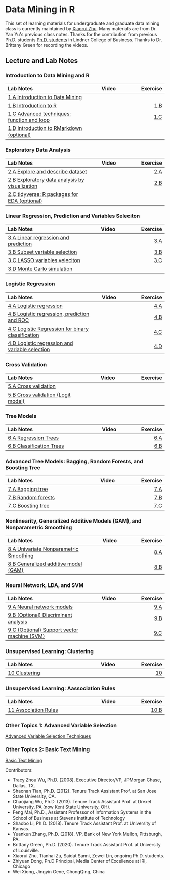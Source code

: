 # Data Mining in R

This set of learning materials for undergraduate and graduate data mining class is currently maintained by [Xiaorui Zhu](https://homepages.uc.edu/~zhuxr/). Many materials are from Dr. Yan Yu's previous class notes. Thanks for the contribution from previous Ph.D. students [Ph.D. students](#bottom) in Lindner College of Business. Thanks to Dr. Brittany Green for recording the videos. 

## Lecture and Lab Notes

### Introduction to Data Mining and R

<style>
table th:first-of-type {
    width: 480px;
}
table th:nth-of-type(2) {
    width: 160px;
}
table th:nth-of-type(3) {
    width: 160px;
}
</style>


| Lab Notes |  Video | Exercise |
|:----------|:-------------:|------:|
| [1.A Introduction to Data Mining](lecture/1.A_IntroDM.html)                   |       |                                  |
| [1.B Introduction to R](lecture/1.B_IntroR.html)                              |       | [1.B](lecture/1.B_Exercise.html) |
| [1.C Advanced techniques: function and loop](lecture/1.C_IntroFuncLoop.html)  |       | [1.C](lecture/1.C_Exercise.html) |
| [1.D Introduction to RMarkdown (optional)](lecture/1.D_IntroMarkdown.html)    |       |                                  |

### Exploratory Data Analysis

| Lab Notes |  Video | Exercise |
|:----------|:-------------:|------:|
| [2.A Explore and describe dataset](lecture/2.A_ExploratoryAnalyses.html)     |            | [2.A](lecture/2.A_Exercise.html)  |
| [2.B Exploratory data analysis by visualization](lecture/2.B_EDA_Vis.html)   |            | [2.B](lecture/2.B_Exercise.html) |
| [2.C tidyverse: R packages for EDA (optional)](lecture/2.C_tidyverse.html)   |            |                                   |

### Linear Regression, Prediction and Variables Seleciton

| Lab Notes |  Video | Exercise |
|:----------|:-------------:|------:|
| [3.A Linear regression and prediction](lecture/3.A_LinearReg.html)           |            | [3.A](lecture/3.A_Exercise.html)  |
| [3.B Subset variable selection](lecture/3.B_SubsetVS.html)                   |            | [3.B](lecture/3.B_Exercise.html) |
| [3.C LASSO variables veleciton](lecture/3.C_LASSO.html)                      |            | [3.C](lecture/3.C_Exercise.html) |
| [3.D Monte Carlo simulation](lecture/3.D_Simulation.html)                      |          |  |

### Logistic Regression

| Lab Notes |  Video | Exercise |
|:----------|:-------------:|------:|
| [4.A Logistic regression](lecture/4.A_LogisticReg.html)                                         |            | [4.A](lecture/4.A_Exercise.html)  |
| [4.B Logistic regression, prediction and ROC](lecture/4.B_LogisticReg_ROC.html)                 |            | [4.B](lecture/4.B_Exercise.html) |
| [4.C Logistic Regression for binary classification](lecture/4.C_LogisticReg_Classification.html)|            | [4.C](lecture/4.C_Exercise.html) |
| [4.D Logistic regression and variable selection](lecture/4.D_LogisticReg_VS.html)               |            | [4.D](lecture/4.D_Exercise.html) |

### Cross Validation

| Lab Notes |  Video | Exercise |
|:----------|:-------------:|------:|
| [5.A Cross validation](lecture/5.A_CrossValidation.html)                      |            |   |
| [5.B Cross validation (Logit model)](lecture/5.B_CrossValidationLogit.html)   |            |   |

### Tree Models

| Lab Notes |  Video | Exercise |
|:----------|:-------------:|------:|
| [6.A Regression Trees](lecture/5.A_RegTree.html)       |            | [6.A](lecture/5.A_Exercise.html)  |
| [6.B Classification Trees](lecture/5.B_ClassTree.html) |            | [6.B](lecture/5.B_Exercise.html) |

### Advanced Tree Models: Bagging, Random Forests, and Boosting Tree

| Lab Notes                                             |  Video     | Exercise                         |
|:------------------------------------------------------|:----------:|---------------------------------:|
| [7.A Bagging tree](lecture/7.A_Bagging.html)          |            | [7.A](lecture/) |
| [7.B Random forests](lecture/7.B_RandomForests.html)  |            | [7.B](lecture/) |
| [7.C Boosting tree](lecture/7.C_Boosting.html)        |            | [7.C](lecture/) |

### Nonlinearity, Generalized Additive Models (GAM), and Nonparametric Smoothing

| Lab Notes |  Video | Exercise |
|:----------|:-------------:|------:|
| [8.A Univariate Nonparametric Smoothing](lecture/6.A_BeyondLinearity.html)   |            | [8.A](lecture/)  |
| [8.B Generalized additive model (GAM)](lecture/6.B_GAM.html)      |            | [8.B](lecture/) |

### Neural Network, LDA, and SVM 

| Lab Notes |  Video | Exercise |
|:----------|:-------------:|------:|
| [9.A Neural network models](lecture/6.D_NeuralNet.html)           |            | [9.A](lecture/) |
| [9.B (Optional) Discriminant analysis](lecture/6.C_DiscriminantAnalysis.html)|            | [9.B](lecture/)  |
| [9.C (Optional) Support vector machine (SVM)](lecture/6.E_SVM.html)          |            | [9.C](lecture/)  |

### Unsupervised Learning: Clustering

| Lab Notes |  Video | Exercise |
|:----------|:-------------:|------:|
| [10 Clustering](lecture/7.A_Clustering.html)           |            | [10](lecture/) |

### Unsupervised Learning: Aassociation Rules

| Lab Notes |  Video | Exercise |
|:----------|:-------------:|------:|
| [11 Association Rules](lecture/7.B_AssociationRules.html)|            | [10.B](lecture/)  |

### Other Topics 1: Advanced Variable Selection

[Advanced Variable Selection Techniques](lecture/VS.html)

### Other Topics 2: Basic Text Mining

[Basic Text Mining](lecture/Basic_Text_Mining.html)


<a id="bottom"></a>

Contributors: 
- Tracy Zhou Wu, Ph.D. (2008). Executive Director/VP, JPMorgan Chase, Dallas, TX.  
- Shaonan Tian, Ph.D. (2012). Tenure Track Assistant Prof. at San Jose State University, CA. 
- Chaojiang Wu, Ph.D. (2013). Tenure Track Assistant Prof. at Drexel University, PA (now Kent State University, OH).
- Feng Mai, Ph.D., Assistant Professor of Information Systems in the School of Business at Stevens Institute of Technology
- Shaobo Li, Ph.D.  (2018). Tenure Track Assistant Prof. at University of Kansas.
- Yuankun Zhang, Ph.D.  (2018). VP, Bank of New York Mellon, Pittsburgh, PA.
- Brittany Green, Ph.D. (2020). Tenure Track Assistant Prof. at University of Louisville.
- Xiaorui Zhu, Tianhai Zu, Saidat Sanni, Zewei Lin, ongoing Ph.D. students.
- Zhiyuan Dong, Ph.D Principal, Media Center of Excellence at IRI, Chicago
- Wei Xiong, Jingyin Gene, ChongQing, China
